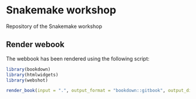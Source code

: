 # Snakemake workshop

Repository of the Snakemake workshop

## Render webook

The webbook has been rendered using the following script:

```r
library(bookdown)
library(htmlwidgets)
library(webshot)

render_book(input = ".", output_format = "bookdown::gitbook", output_dir = "docs")
```

